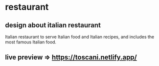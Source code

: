 # restaurant
## design about italian restaurant
Italian restaurant to serve Italian food and Italian recipes, and includes the most famous Italian food.
## live preview => https://toscani.netlify.app/
